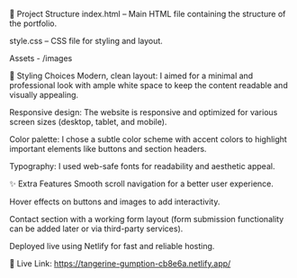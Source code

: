 🔧 Project Structure
index.html – Main HTML file containing the structure of the portfolio.

style.css – CSS file for styling and layout.

Assets - /images

🎨 Styling Choices
Modern, clean layout: I aimed for a minimal and professional look with ample white space to keep the content readable and visually appealing.

Responsive design: The website is responsive and optimized for various screen sizes (desktop, tablet, and mobile).

Color palette: I chose a subtle color scheme with accent colors to highlight important elements like buttons and section headers.

Typography: I used web-safe fonts for readability and aesthetic appeal.

✨ Extra Features
Smooth scroll navigation for a better user experience.

Hover effects on buttons and images to add interactivity.

Contact section with a working form layout (form submission functionality can be added later or via third-party services).

Deployed live using Netlify for fast and reliable hosting.

🔗 Live Link: https://tangerine-gumption-cb8e6a.netlify.app/

